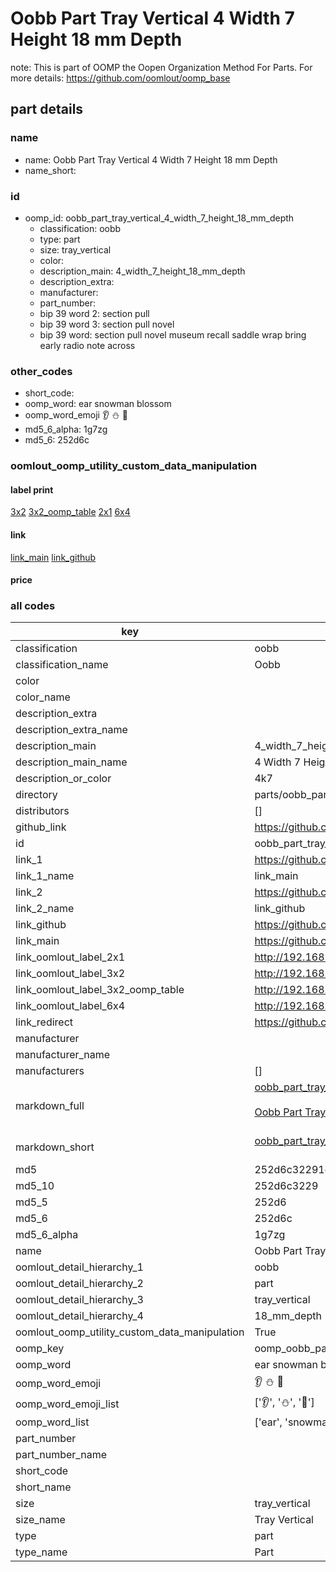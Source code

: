 # Oobb Part Tray Vertical 4 Width 7 Height 18 mm Depth  

note: This is part of OOMP the Oopen Organization Method For Parts. For more details: https://github.com/oomlout/oomp_base

##  part details
  







### name
* name: Oobb Part Tray Vertical 4 Width 7 Height 18 mm Depth
* name_short: 
### id
* oomp_id: oobb_part_tray_vertical_4_width_7_height_18_mm_depth
  * classification: oobb
  * type: part
  * size: tray_vertical
  * color: 
  * description_main: 4_width_7_height_18_mm_depth
  * description_extra: 
  * manufacturer: 
  * part_number: 
  * bip 39 word 2: section pull
  * bip 39 word 3: section pull novel
  * bip 39 word: section pull novel museum recall saddle wrap bring early radio note across

### other_codes
* short_code: 
* oomp_word: ear snowman blossom
* oomp_word_emoji :ear: :snowman: :blossom:
* md5_6_alpha: 1g7zg
* md5_6: 252d6c






### oomlout_oomp_utility_custom_data_manipulation
#### label print
[3x2](http://192.168.1.245:1112/?label=oomp%201g7zg)
[3x2_oomp_table](http://192.168.1.108:1112/?label=oomp%201g7zg)
[2x1](http://192.168.1.242:1112/?label=oomp%201g7zg)
[6x4](http://192.168.1.55:1112/?label=oomp%201g7zg)    

#### link

[link_main](https://github.com/oomlout/oomlout_oomp_version_1_messy/tree/main/parts/oobb_part_tray_vertical_4_width_7_height_18_mm_depth) [link_github](https://github.com/oomlout/oomlout_oomp_version_1_messy/tree/main/parts/oobb_part_tray_vertical_4_width_7_height_18_mm_depth)                             

#### price







### all codes 
| key | value |  
| --- | --- |  
| classification | oobb |  
| classification_name | Oobb |  
| color |  |  
| color_name |  |  
| description_extra |  |  
| description_extra_name |  |  
| description_main | 4_width_7_height_18_mm_depth |  
| description_main_name | 4 Width 7 Height 18 mm Depth |  
| description_or_color | 4k7 |  
| directory | parts/oobb_part_tray_vertical_4_width_7_height_18_mm_depth |  
| distributors | [] |  
| github_link | https://github.com/oomlout/oomlout_oomp_part_src/tree/main/parts/oobb_part_tray_vertical_4_width_7_height_18_mm_depth |  
| id | oobb_part_tray_vertical_4_width_7_height_18_mm_depth |  
| link_1 | https://github.com/oomlout/oomlout_oomp_version_1_messy/tree/main/parts/oobb_part_tray_vertical_4_width_7_height_18_mm_depth |  
| link_1_name | link_main |  
| link_2 | https://github.com/oomlout/oomlout_oomp_version_1_messy/tree/main/parts/oobb_part_tray_vertical_4_width_7_height_18_mm_depth |  
| link_2_name | link_github |  
| link_github | https://github.com/oomlout/oomlout_oomp_version_1_messy/tree/main/parts/oobb_part_tray_vertical_4_width_7_height_18_mm_depth |  
| link_main | https://github.com/oomlout/oomlout_oomp_version_1_messy/tree/main/parts/oobb_part_tray_vertical_4_width_7_height_18_mm_depth |  
| link_oomlout_label_2x1 | http://192.168.1.242:1112/?label=oomp%201g7zg |  
| link_oomlout_label_3x2 | http://192.168.1.245:1112/?label=oomp%201g7zg |  
| link_oomlout_label_3x2_oomp_table | http://192.168.1.108:1112/?label=oomp%201g7zg |  
| link_oomlout_label_6x4 | http://192.168.1.55:1112/?label=oomp%201g7zg |  
| link_redirect | https://github.com/oomlout/oomlout_oomp_version_1_messy/tree/main/parts/oobb_part_tray_vertical_4_width_7_height_18_mm_depth |  
| manufacturer |  |  
| manufacturer_name |  |  
| manufacturers | [] |  
| markdown_full | [oobb_part_tray_vertical_4_width_7_height_18_mm_depth](none)<br>[](none)<br>[Oobb Part Tray Vertical 4 Width 7 Height 18 Mm Depth](none)<br><br> |  
| markdown_short | [oobb_part_tray_vertical_4_width_7_height_18_mm_depth](none)<br><br> |  
| md5 | 252d6c32291c3fc2f759b91b2e2b5615 |  
| md5_10 | 252d6c3229 |  
| md5_5 | 252d6 |  
| md5_6 | 252d6c |  
| md5_6_alpha | 1g7zg |  
| name | Oobb Part Tray Vertical 4 Width 7 Height 18 mm Depth |  
| oomlout_detail_hierarchy_1 | oobb |  
| oomlout_detail_hierarchy_2 | part |  
| oomlout_detail_hierarchy_3 | tray_vertical |  
| oomlout_detail_hierarchy_4 | 18_mm_depth |  
| oomlout_oomp_utility_custom_data_manipulation | True |  
| oomp_key | oomp_oobb_part_tray_vertical_4_width_7_height_18_mm_depth |  
| oomp_word | ear snowman blossom |  
| oomp_word_emoji | :ear: :snowman: :blossom: |  
| oomp_word_emoji_list | [':ear:', ':snowman:', ':blossom:'] |  
| oomp_word_list | ['ear', 'snowman', 'blossom'] |  
| part_number |  |  
| part_number_name |  |  
| short_code |  |  
| short_name |  |  
| size | tray_vertical |  
| size_name | Tray Vertical |  
| type | part |  
| type_name | Part |  
